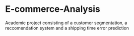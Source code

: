 # E-commerce-Analysis
Academic project consisting of a customer segmentation, a reccomendation system and a shipping time error prediction
